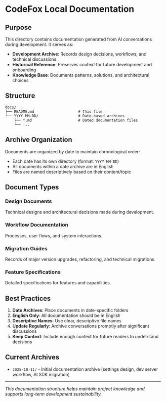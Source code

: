 # CodeFox Local Documentation

## Purpose

This directory contains documentation generated from AI conversations during development. It serves as:

- **Development Archive**: Records design decisions, workflows, and technical discussions
- **Historical Reference**: Preserves context for future development and onboarding
- **Knowledge Base**: Documents patterns, solutions, and architectural choices

## Structure

```
docs/
├── README.md                    # This file
└── YYYY-MM-DD/                  # Date-based archives
    ├── *.md                     # Dated documentation files
    └── ...
```

## Archive Organization

Documents are organized by date to maintain chronological order:

- Each date has its own directory (format: `YYYY-MM-DD`)
- All documents within a date archive are in English
- Files are named descriptively based on their content/topic

## Document Types

### Design Documents
Technical designs and architectural decisions made during development.

### Workflow Documentation
Processes, user flows, and system interactions.

### Migration Guides
Records of major version upgrades, refactoring, and technical migrations.

### Feature Specifications
Detailed specifications for features and capabilities.

## Best Practices

1. **Date Archives**: Place documents in date-specific folders
2. **English Only**: All documentation should be in English
3. **Descriptive Names**: Use clear, descriptive file names
4. **Update Regularly**: Archive conversations promptly after significant discussions
5. **Keep Context**: Include enough context for future readers to understand decisions

## Current Archives

- `2025-10-11/` - Initial documentation archive (settings design, dev server workflow, AI SDK migration)

---

*This documentation structure helps maintain project knowledge and supports long-term development sustainability.*
